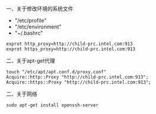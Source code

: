 一、关于修改环境的系统文件

- "/etc/profile"
- "/etc/environment"
- "~/.bashrc"

```shell
exprot http_proxy=http://child-prc.intel.com:913 
exprot https_proxy=http://child-prc.intel.com:913
```

二、关于apt-get代理

```shell
touch "/etc/apt/apt.conf.d/proxy.conf"
Acquire::http::Proxy "http://child-prc.intel.com:913"; 
Acquire::https::Proxy "http://child-prc.intel.com:913";
```

二、关于网络
```shell
sudo apt-get install openssh-server
```
